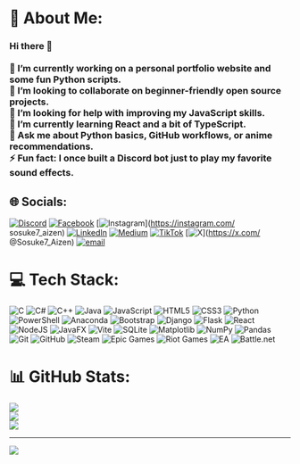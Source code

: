 # 💫 About Me:
### Hi there 👋<br><br>🔭 I’m currently working on a personal portfolio website and some fun Python scripts.  <br>🤝 I’m looking to collaborate on beginner-friendly open source projects.  <br>👐 I’m looking for help with improving my JavaScript skills.  <br>🌱 I’m currently learning React and a bit of TypeScript.  <br>💬 Ask me about Python basics, GitHub workflows, or anime recommendations.  <br>⚡ Fun fact: I once built a Discord bot just to play my favorite sound effects.  <br>


## 🌐 Socials:
[![Discord](https://img.shields.io/badge/Discord-%237289DA.svg?logo=discord&logoColor=white)](https://discord.gg/https://discord.gg/JqQMasRMwd) [![Facebook](https://img.shields.io/badge/Facebook-%231877F2.svg?logo=Facebook&logoColor=white)](https://facebook.com/https://www.facebook.com/S0SUKE) [![Instagram](https://img.shields.io/badge/Instagram-%23E4405F.svg?logo=Instagram&logoColor=white)](https://instagram.com/ sosuke7_aizen) [![LinkedIn](https://img.shields.io/badge/LinkedIn-%230077B5.svg?logo=linkedin&logoColor=white)](https://linkedin.com/in/https://medium.com/@bibehsharma777) [![Medium](https://img.shields.io/badge/Medium-12100E?logo=medium&logoColor=white)](https://medium.com/@@bibehsharma777) [![TikTok](https://img.shields.io/badge/TikTok-%23000000.svg?logo=TikTok&logoColor=white)](https://tiktok.com/@@klein_moretti07) [![X](https://img.shields.io/badge/X-black.svg?logo=X&logoColor=white)](https://x.com/ @Sosuke7_Aizen) [![email](https://img.shields.io/badge/Email-D14836?logo=gmail&logoColor=white)](mailto:bibeksharma976@gmail.com) 

# 💻 Tech Stack:
![C](https://img.shields.io/badge/c-%2300599C.svg?style=for-the-badge&logo=c&logoColor=white) ![C#](https://img.shields.io/badge/c%23-%23239120.svg?style=for-the-badge&logo=csharp&logoColor=white) ![C++](https://img.shields.io/badge/c++-%2300599C.svg?style=for-the-badge&logo=c%2B%2B&logoColor=white) ![Java](https://img.shields.io/badge/java-%23ED8B00.svg?style=for-the-badge&logo=openjdk&logoColor=white) ![JavaScript](https://img.shields.io/badge/javascript-%23323330.svg?style=for-the-badge&logo=javascript&logoColor=%23F7DF1E) ![HTML5](https://img.shields.io/badge/html5-%23E34F26.svg?style=for-the-badge&logo=html5&logoColor=white) ![CSS3](https://img.shields.io/badge/css3-%231572B6.svg?style=for-the-badge&logo=css3&logoColor=white) ![Python](https://img.shields.io/badge/python-3670A0?style=for-the-badge&logo=python&logoColor=ffdd54) ![PowerShell](https://img.shields.io/badge/PowerShell-%235391FE.svg?style=for-the-badge&logo=powershell&logoColor=white) ![Anaconda](https://img.shields.io/badge/Anaconda-%2344A833.svg?style=for-the-badge&logo=anaconda&logoColor=white) ![Bootstrap](https://img.shields.io/badge/bootstrap-%238511FA.svg?style=for-the-badge&logo=bootstrap&logoColor=white) ![Django](https://img.shields.io/badge/django-%23092E20.svg?style=for-the-badge&logo=django&logoColor=white) ![Flask](https://img.shields.io/badge/flask-%23000.svg?style=for-the-badge&logo=flask&logoColor=white) ![React](https://img.shields.io/badge/react-%2320232a.svg?style=for-the-badge&logo=react&logoColor=%2361DAFB) ![NodeJS](https://img.shields.io/badge/node.js-6DA55F?style=for-the-badge&logo=node.js&logoColor=white) ![JavaFX](https://img.shields.io/badge/javafx-%23FF0000.svg?style=for-the-badge&logo=javafx&logoColor=white) ![Vite](https://img.shields.io/badge/vite-%23646CFF.svg?style=for-the-badge&logo=vite&logoColor=white) ![SQLite](https://img.shields.io/badge/sqlite-%2307405e.svg?style=for-the-badge&logo=sqlite&logoColor=white) ![Matplotlib](https://img.shields.io/badge/Matplotlib-%23ffffff.svg?style=for-the-badge&logo=Matplotlib&logoColor=black) ![NumPy](https://img.shields.io/badge/numpy-%23013243.svg?style=for-the-badge&logo=numpy&logoColor=white) ![Pandas](https://img.shields.io/badge/pandas-%23150458.svg?style=for-the-badge&logo=pandas&logoColor=white) ![Git](https://img.shields.io/badge/git-%23F05033.svg?style=for-the-badge&logo=git&logoColor=white) ![GitHub](https://img.shields.io/badge/github-%23121011.svg?style=for-the-badge&logo=github&logoColor=white) ![Steam](https://img.shields.io/badge/steam-%23000000.svg?style=for-the-badge&logo=steam&logoColor=white) ![Epic Games](https://img.shields.io/badge/epicgames-%23313131.svg?style=for-the-badge&logo=epicgames&logoColor=white) ![Riot Games](https://img.shields.io/badge/riotgames-D32936.svg?style=for-the-badge&logo=riotgames&logoColor=white) ![EA](https://img.shields.io/badge/ea-%23000000.svg?style=for-the-badge&logo=ea&logoColor=white) ![Battle.net](https://img.shields.io/badge/battle.net-%2300AEFF.svg?style=for-the-badge&logo=battle.net&logoColor=white)
# 📊 GitHub Stats:
![](https://github-readme-stats.vercel.app/api?username=Sosuke-Aizen7&theme=shadow_blue&hide_border=false&include_all_commits=false&count_private=true)<br/>
![](https://nirzak-streak-stats.vercel.app/?user=Sosuke-Aizen7&theme=shadow_blue&hide_border=false)<br/>
![](https://github-readme-stats.vercel.app/api/top-langs/?username=Sosuke-Aizen7&theme=shadow_blue&hide_border=false&include_all_commits=false&count_private=true&layout=compact)

---
[![](https://visitcount.itsvg.in/api?id=Sosuke-Aizen7&icon=0&color=0)](https://visitcount.itsvg.in)

<!-- Proudly created with GPRM ( https://gprm.itsvg.in ) -->
